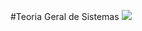 #Teoria Geral de Sistemas [<img src="https://img.shields.io/badge/TGS0002-Teoria%20Geral%20de%20Sistemas-brightgreen.svg">](https://github.com/TADS-UDESC/disciplinas/tree/master/TGS0002) 
